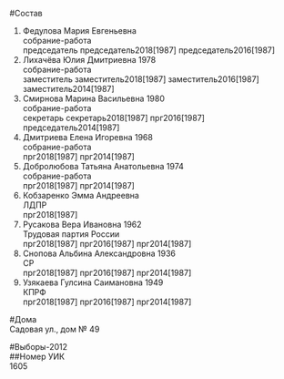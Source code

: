 #Состав  
1. Федулова Мария Евгеньевна  
    собрание-работа  
    председатель председатель2018[1987] председатель2016[1987]  
2. Лихачёва Юлия Дмитриевна 1978  
    собрание-работа  
    заместитель заместитель2018[1987] заместитель2016[1987] заместитель2014[1987]  
3. Смирнова Марина Васильевна 1980  
    собрание-работа  
    секретарь секретарь2018[1987] прг2016[1987] председатель2014[1987]  
4. Дмитриева Елена Игоревна 1968  
    собрание-работа  
    прг2018[1987] прг2014[1987]  
5. Добролюбова Татьяна Анатольевна 1974  
    собрание-работа  
    прг2018[1987] прг2014[1987]  
6. Кобзаренко Эмма Андреевна  
    ЛДПР  
    прг2018[1987]  
7. Русакова Вера Ивановна 1962  
    Трудовая партия России  
    прг2018[1987] прг2016[1987] прг2014[1987]  
8. Снопова Альбина Александровна 1936  
    СР  
    прг2018[1987] прг2016[1987] прг2014[1987]  
9. Узякаева Гулсина Саимановна 1949  
    КПРФ  
    прг2018[1987] прг2016[1987] прг2014[1987]  

#Дома  
Садовая ул., дом № 49  
  
#Выборы-2012  
##Номер УИК  
1605  
